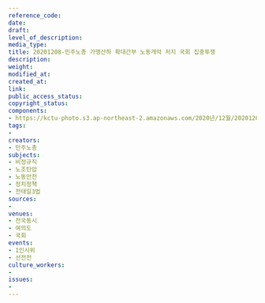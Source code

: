 ```yaml
---
reference_code: 
date: 
draft: 
level_of_description: 
media_type: 
title: 20201208-민주노총 가맹산하 확대간부 노동개악 저지 국회 집중투쟁
description: 
weight: 
modified_at: 
created_at: 
link: 
public_access_status: 
copyright_status: 
components:
- https://kctu-photo.s3.ap-northeast-2.amazonaws.com/2020년/12월/20201208-민주노총+가맹산하+확대간부+노동개악+저지+국회+집중투쟁/1280_PIG4322.jpg
tags:
- 
creators:
- 민주노총
subjects:
- 비정규직
- 노조탄압
- 노동안전
- 정치정책
- 전태일3법
sources:
- 
venues:
- 전국동시
- 여의도
- 국회
events:
- 1인시위
- 선전전
culture_workers:
- 
issues:
- 
---
```

